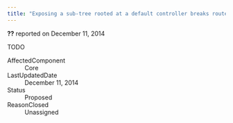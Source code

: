 ```yaml
---
title: "Exposing a sub-tree rooted at a default controller breaks route context relationship #1162"
---
```

<div class="issue-report"><div class="issue-header"><b>??</b> reported on <time datetime="2014-12-11T10:58:04.047-08:00" title="2014-12-11T10:58:04.047-08:00">December 11, 2014</time></div><div class="issue-message" markdown="1">

TODO

</div><div class="issue-footer"><dl><dt>AffectedComponent</dt><dd>Core</dd><dt>LastUpdatedDate</dt><dd><time datetime="2014-12-11T10:58:04.047-08:00" title="2014-12-11T10:58:04.047-08:00">December 11, 2014</time></dd><dt>Status</dt><dd>Proposed</dd><dt>ReasonClosed</dt><dd>Unassigned</dd></dl></div></div>